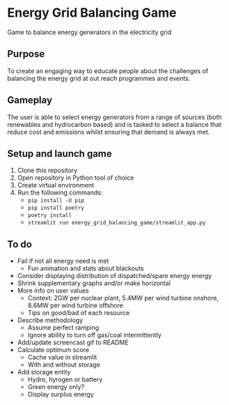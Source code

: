 # Energy Grid Balancing Game
Game to balance energy generators in the electricity grid

## Purpose
To create an engaging way to educate people about the challenges of balancing the energy grid at out reach programmes and events.

## Gameplay
The user is able to select energy generators from a range of sources (both renewables and hydrocarbon based) and is tasked to select a balance that reduce cost and emissions whilst ensuring that demand is always met.

## Setup and launch game
1. Clone this repository
1. Open repository in Python tool of choice
1. Create virtual environment
1. Run the following commands:
    - `pip install -U pip`
    - `pip install poetry`
    - `poetry install`
    - `streamlit run energy_grid_balancing_game/streamlit_app.py`

## To do
- Fail if not all energy need is met
    - Fun animation and stats about blackouts
- Consider displaying distribution of dispatched/spare energy energy
- Shrink supplementary graphs and/or make horizontal
- More info on user values
    - Context: 2GW per nuclear plant, 5.4MW per wind turbine onshore, 8.6MW per wind turbine offshore
    - Tips on good/bad of each resource
- Describe methodology
    - Assume perfect ramping
    - Ignore ability to turn off gas/coal intermittently
- Add/update screencast gif to README
- Calculate optimum score
    - Cache value in streamlit
    - With and without storage
- Add storage entity
    - Hydro, hyrogen or battery
    - Green energy only?
    - Display surplus energy